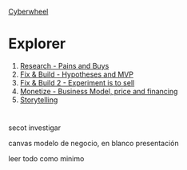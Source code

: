 [Cyberwheel](../README.md)

# Explorer
1. [Research - Pains and Buys](1_pains_and_buys.md)
2. [Fix & Build - Hypotheses and MVP](2_hypotheses_and_mvp.md)
3. [Fix & Build 2 - Experiment is to sell](3_experiment_is_sell.md)
4. [Monetize - Business Model, price and financing](4_monetize.md)
5. [Storytelling](5_storytelling.md)

# 
secot investigar

canvas modelo de negocio, en blanco
presentación

leer todo como minimo


